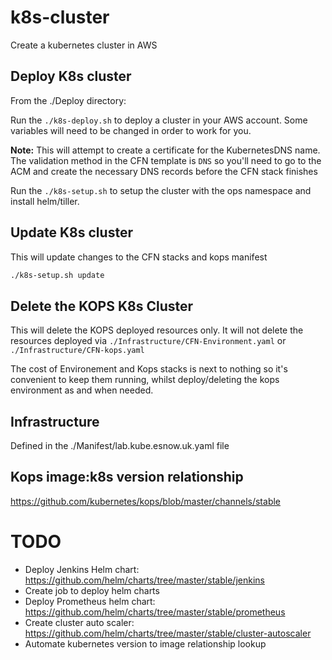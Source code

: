 # k8s-cluster

Create a kubernetes cluster in AWS

## Deploy K8s cluster

From the ./Deploy directory:

Run the `./k8s-deploy.sh` to deploy a cluster in your AWS account. Some variables will need to be changed in order to work for you.

**Note:** This will attempt to create a certificate for the KubernetesDNS name. The validation method in the CFN template is `DNS` so you'll need to go to the ACM and create the necessary DNS records before the CFN stack finishes

Run the `./k8s-setup.sh` to setup the cluster with the ops namespace and install helm/tiller. 

## Update K8s cluster

This will update changes to the CFN stacks and kops manifest

```bash
./k8s-setup.sh update
```

## Delete the KOPS K8s Cluster

This will delete the KOPS deployed resources only. It will not delete the resources deployed via `./Infrastructure/CFN-Environment.yaml` or `./Infrastructure/CFN-kops.yaml`

The cost of Environement and Kops stacks is next to nothing so it's convenient to keep them running, whilst deploy/deleting the kops environment as and when needed.

## Infrastructure

Defined in the ./Manifest/lab.kube.esnow.uk.yaml file


## Kops image:k8s version relationship

https://github.com/kubernetes/kops/blob/master/channels/stable






# TODO
- Deploy Jenkins Helm chart: https://github.com/helm/charts/tree/master/stable/jenkins
- Create job to deploy helm charts
- Deploy Prometheus helm chart: https://github.com/helm/charts/tree/master/stable/prometheus
- Create cluster auto scaler: https://github.com/helm/charts/tree/master/stable/cluster-autoscaler
- Automate kubernetes version to image relationship lookup
